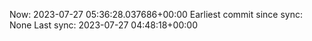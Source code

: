 Now: 2023-07-27 05:36:28.037686+00:00 Earliest commit since sync: None Last sync: 2023-07-27 04:48:18+00:00
